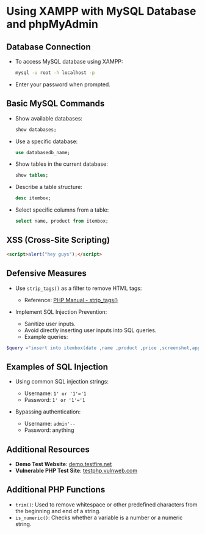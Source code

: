 
# Using XAMPP with MySQL Database and phpMyAdmin

## Database Connection
- To access MySQL database using XAMPP:
    ```bash
    mysql -u root -h localhost -p
    ```

- Enter your password when prompted.

## Basic MySQL Commands
- Show available databases:
    ```sql
    show databases;
    ```

- Use a specific database:
    ```sql
    use databasedb_name;
    ```

- Show tables in the current database:
    ```sql
    show tables;
    ```

- Describe a table structure:
    ```sql
    desc itembox;
    ```

- Select specific columns from a table:
    ```sql
    select name, product from itembox;
    ```

## XSS (Cross-Site Scripting)
```html
<script>alert("hey guys");</script>
```


## Defensive Measures

- Use `strip_tags()` as a filter to remove HTML tags:
  - Reference: [PHP Manual - strip_tags()](https://www.php.net/manual/en/function.strip-tags.php)

- Implement SQL Injection Prevention:
  - Sanitize user inputs.
  - Avoid directly inserting user inputs into SQL queries.
  - Example queries:

```php
$query ="insert into itembox(date ,name ,product ,price ,screenshot,approved)values(NOW(),'$name','$product','$price','$screenshot',false)";
```
## Examples of SQL Injection

- Using common SQL injection strings:
    - Username: `1' or '1'='1`
    - Password: `1' or '1'='1`

- Bypassing authentication:
    - Username: `admin'--`
    - Password: anything

## Additional Resources

- **Demo Test Website**: [demo.testfire.net](http://demo.testfire.net)
- **Vulnerable PHP Test Site**: [testphp.vulnweb.com](http://testphp.vulnweb.com)

## Additional PHP Functions

- `trim()`: Used to remove whitespace or other predefined characters from the beginning and end of a string.
- `is_numeric()`: Checks whether a variable is a number or a numeric string.


